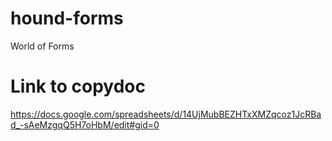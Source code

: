 # hound-forms
World of Forms


# Link to copydoc
https://docs.google.com/spreadsheets/d/14UjMubBEZHTxXMZqcoz1JcRBad_-sAeMzgqQ5H7oHbM/edit#gid=0

